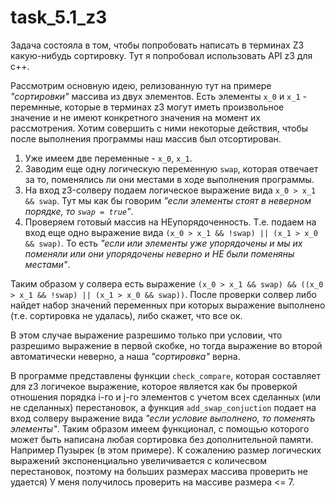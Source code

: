 # task_5.1_z3
Задача состояла в том, чтобы попробовать написать в терминах Z3 какую-нибудь сортировку.
Тут я попробовал использовать API z3 для c++.

Рассмотрим основную идею, релизованную тут на примере _"сортировки"_ массива из двух элементов.
Есть элементы `x_0` и `x_1` - перемнные, которые в терминах z3 могут иметь произвольное значение и не имеют конкретного значения на момент их рассмотрения.
Хотим совершить с ними некоторые действия, чтобы после выполнения программы наш массив был отсортирован.

1) Уже имеем две переменные - `x_0`, `x_1`.
2) Заводим еще одну логическую переменную `swap`, которая отвечает за то, поменялись ли они местами в ходе выполнения программы.
3) На вход z3-солверу подаем логическое выражение вида `x_0 > x_1 && swap`. Тут мы как бы говорим _"если элементы стоят в неверном порядке, то `swap = true`"_.
4) Проверяем готовый массив на НЕупорядоченность. Т.е. подаем на вход еще одно выражение вида `(x_0 > x_1 && !swap) || (x_1 > x_0 && swap)`. То есть _"если или элементы уже упорядочены и мы их поменяли или они упорядочены неверно и НЕ были поменяны местами"_.

Таким образом у солвера есть выражение
`(x_0 > x_1 && swap) && ((x_0 > x_1 && !swap) || (x_1 > x_0 && swap))`. 
После проверки солвер либо найдет набор значений переменных при которых выражение выполнено (т.е. сортировка не удалась), либо скажет, что все ок.

В этом случае выражение разрешимо только при условии, что разрешимо выражение в первой скобке, но тогда выражение во второй автоматически неверно, а наша _"сортировка"_ верна.

В программе представлены функции `check_compare`, которая составляет для z3 логичекое выражение, которое является как бы проверкой отношения порядка i-го и j-го элементов с учетом всех сделанных (или не сделанных) перестановок, а функция `add_swap_conjuction` подает на вход солверу выражение вида _"если условие выполнено, то поменять элементы"_.
Таким образом имеем функционал, с помощью которого может быть написана любая сортировка без дополнительной памяти.
Например Пузырек (в этом примере).
К сожалению размер логических выражений экспоненциально увеличивается с количесвом перестановок, поэтому на больших размерах массива проверить не удается)
У меня получилось проверить на массиве размера <= 7.
